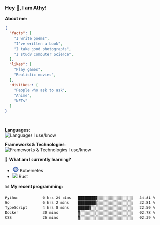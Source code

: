 ### Hey 👋, I am Athy!<br>

**About me:**


```json
{
  "facts": [
    "I write poems",
    "I've written a book",
    "I take good photographs",
    "I study Computer Science",
  ],
  "likes": [
    "Play games",
    "Realistic movies",
  ],
  "dislikes": [
    "People who ask to ask",
    "Anime",
    "NFTs"
  ]
}
```
<br>


**Languages:**<br>
![Languages I use/know](https://skillicons.dev/icons?i=py,js,html,go,lua,java)

**Frameworks & Technologies:**<br />
![Frameworks & Technologies I use/know](https://skillicons.dev/icons?i=nodejs,nextjs,ts,react,express,docker,kubernetes,mysql,postgresql,mongodb,git,github,tailwind,prisma)

📙 **What am I currently learning?**

- <img height="20" src="https://github.com/devicons/devicon/blob/master/icons/kubernetes/kubernetes-plain.svg" />  Kubernetes
- <img height="20" src="https://cdn.jsdelivr.net/gh/devicons/devicon/icons/rust/rust-plain.svg" /> Rust

📊 **My recent programming:**

<!--START_SECTION:waka-->

```text
Python           6 hrs 24 mins   ████████▓░░░░░░░░░░░░░░░░   34.81 %
Go               6 hrs 2 mins    ████████▒░░░░░░░░░░░░░░░░   32.81 %
TypeScript       4 hrs 8 mins    █████▓░░░░░░░░░░░░░░░░░░░   22.50 %
Docker           30 mins         ▓░░░░░░░░░░░░░░░░░░░░░░░░   02.78 %
CSS              26 mins         ▓░░░░░░░░░░░░░░░░░░░░░░░░   02.39 %
```

<!--END_SECTION:waka-->
